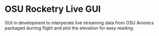 # OSU Rocketry Live GUI

GUI in development to interperate live streaming data from OSU Avionics packaged durring flight and plot the elevation for easy reading.
